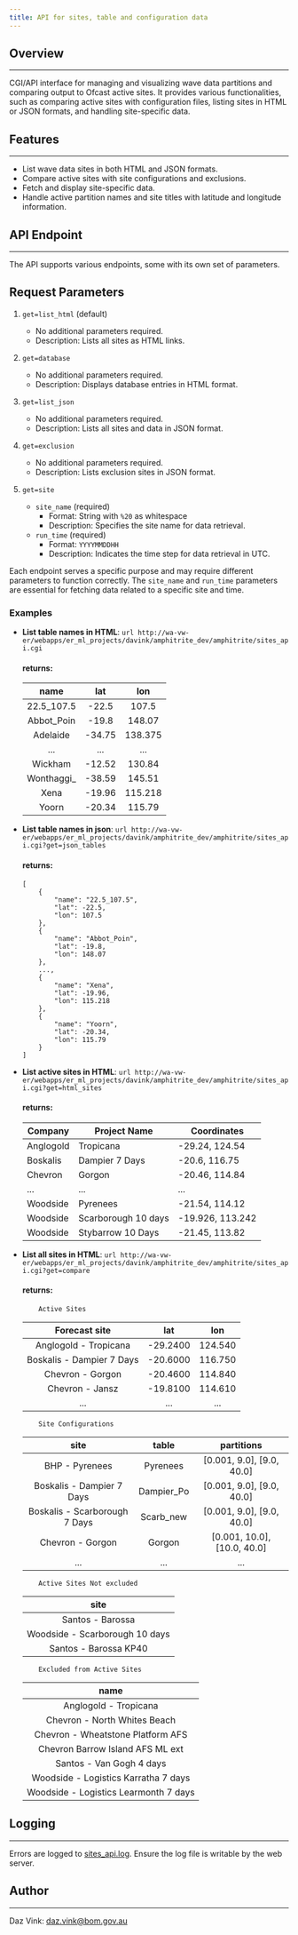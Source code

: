 ```yaml
---
title: API for sites, table and configuration data
---
```


## Overview

---

CGI/API interface for managing and visualizing wave data partitions and comparing output to Ofcast active sites. It provides various functionalities, such as comparing active sites with configuration files, listing sites in HTML or JSON formats, and handling site-specific data.

## Features

---

-   List wave data sites in both HTML and JSON formats.
-   Compare active sites with site configurations and exclusions.
-   Fetch and display site-specific data.
-   Handle active partition names and site titles with latitude and longitude information.

## API Endpoint

---

The API supports various endpoints, some with its own set of parameters.

## Request Parameters

1. `get=list_html` (default)

    - No additional parameters required.
    - Description: Lists all sites as HTML links.

2. `get=database`

    - No additional parameters required.
    - Description: Displays database entries in HTML format.

3. `get=list_json`

    - No additional parameters required.
    - Description: Lists all sites and data in JSON format.

4. `get=exclusion`

    - No additional parameters required.
    - Description: Lists exclusion sites in JSON format.

5. `get=site`

    - `site_name` (required)
        - Format: String with `%20` as whitespace
        - Description: Specifies the site name for data retrieval.
    - `run_time` (required)
        - Format: `YYYYMMDDHH`
        - Description: Indicates the time step for data retrieval in UTC.

Each endpoint serves a specific purpose and may require different parameters to function correctly. The `site_name` and `run_time` parameters are essential for fetching data related to a specific site and time.

### Examples

-   **List table names in HTML**:
    `url http://wa-vw-er/webapps/er_ml_projects/davink/amphitrite_dev/amphitrite/sites_api.cgi`

    #### returns:

    |    name     |  lat   |   lon   |
    | :---------: | :----: | :-----: |
    | 22.5_107.5  | -22.5  |  107.5  |
    | Abbot_Poin  | -19.8  | 148.07  |
    |  Adelaide   | -34.75 | 138.375 |
    |     ...     |  ...   |   ...   |
    |   Wickham   | -12.52 | 130.84  |
    | Wonthaggi\_ | -38.59 | 145.51  |
    |    Xena     | -19.96 | 115.218 |
    |    Yoorn    | -20.34 | 115.79  |

-   **List table names in json**:
    `url http://wa-vw-er/webapps/er_ml_projects/davink/amphitrite_dev/amphitrite/sites_api.cgi?get=json_tables`

    #### returns:

    ```
    [
        {
            "name": "22.5_107.5",
            "lat": -22.5,
            "lon": 107.5
        },
        {
            "name": "Abbot_Poin",
            "lat": -19.8,
            "lon": 148.07
        },
        ...,
        {
            "name": "Xena",
            "lat": -19.96,
            "lon": 115.218
        },
        {
            "name": "Yoorn",
            "lat": -20.34,
            "lon": 115.79
        }
    ]

    ```

-   **List active sites in HTML**:
    `url http://wa-vw-er/webapps/er_ml_projects/davink/amphitrite_dev/amphitrite/sites_api.cgi?get=html_sites`

    #### returns:

    | Company   | Project Name        | Coordinates      |
    | --------- | ------------------- | ---------------- |
    | Anglogold | Tropicana           | -29.24, 124.54   |
    | Boskalis  | Dampier 7 Days      | -20.6, 116.75    |
    | Chevron   | Gorgon              | -20.46, 114.84   |
    | ...       | ...                 | ...              |
    | Woodside  | Pyrenees            | -21.54, 114.12   |
    | Woodside  | Scarborough 10 days | -19.926, 113.242 |
    | Woodside  | Stybarrow 10 Days   | -21.45, 113.82   |

-   **List all sites in HTML**:
    `url http://wa-vw-er/webapps/er_ml_projects/davink/amphitrite_dev/amphitrite/sites_api.cgi?get=compare`

    #### returns:

            Active Sites

    |       Forecast site       |   lat    |   lon   |
    | :-----------------------: | :------: | :-----: |
    |   Anglogold - Tropicana   | -29.2400 | 124.540 |
    | Boskalis - Dampier 7 Days | -20.6000 | 116.750 |
    |     Chevron - Gorgon      | -20.4600 | 114.840 |
    |      Chevron - Jansz      | -19.8100 | 114.610 |
    |            ...            |   ...    |   ...   |

            Site Configurations

    |             site              |   table    |         partitions          |
    | :---------------------------: | :--------: | :-------------------------: |
    |        BHP - Pyrenees         |  Pyrenees  |  [0.001, 9.0], [9.0, 40.0]  |
    |   Boskalis - Dampier 7 Days   | Dampier_Po |  [0.001, 9.0], [9.0, 40.0]  |
    | Boskalis - Scarborough 7 Days | Scarb_new  |  [0.001, 9.0], [9.0, 40.0]  |
    |       Chevron - Gorgon        |   Gorgon   | [0.001, 10.0], [10.0, 40.0] |
    |              ...              |    ...     |             ...             |

            Active Sites Not excluded

    |              site              |
    | :----------------------------: |
    |        Santos - Barossa        |
    | Woodside - Scarborough 10 days |
    |     Santos - Barossa KP40      |

            Excluded from Active Sites

    |                 name                  |
    | :-----------------------------------: |
    |         Anglogold - Tropicana         |
    |     Chevron - North Whites Beach      |
    |   Chevron - Wheatstone Platform AFS   |
    |   Chevron Barrow Island AFS ML ext    |
    |       Santos - Van Gogh 4 days        |
    | Woodside - Logistics Karratha 7 days  |
    | Woodside - Logistics Learmonth 7 days |

## Logging

---

Errors are logged to <a href="http://wa-vw-er/webapps/er_ml_projects/davink/amphitrite_dev/amphitrite/sites_api.log" target="_blank">sites_api.log</a>. Ensure the log file is writable by the web server.

## Author

---

Daz Vink: <daz.vink@bom.gov.au>
